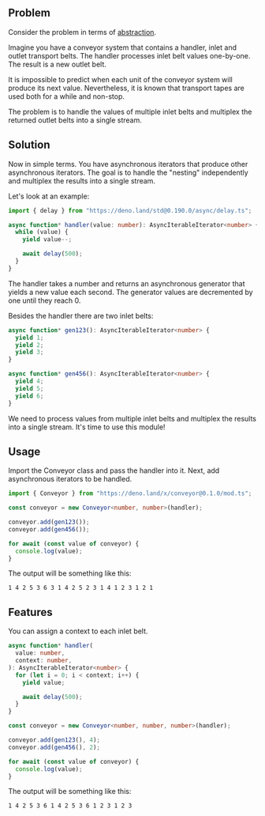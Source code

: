 ## Problem

Consider the problem in terms of
[abstraction](https://en.wikipedia.org/wiki/Abstraction).

Imagine you have a conveyor system that contains a handler, inlet and outlet
transport belts. The handler processes inlet belt values one-by-one. The result
is a new outlet belt.

It is impossible to predict when each unit of the conveyor system will produce
its next value. Nevertheless, it is known that transport tapes are used both for
a while and non-stop.

The problem is to handle the values of multiple inlet belts and multiplex the
returned outlet belts into a single stream.

## Solution

Now in simple terms. You have asynchronous iterators that produce other
asynchronous iterators. The goal is to handle the "nesting" independently and
multiplex the results into a single stream.

Let's look at an example:

```ts
import { delay } from "https://deno.land/std@0.190.0/async/delay.ts";

async function* handler(value: number): AsyncIterableIterator<number> {
  while (value) {
    yield value--;

    await delay(500);
  }
}
```

The handler takes a number and returns an asynchronous generator that yields a
new value each second. The generator values are decremented by one until they
reach 0.

Besides the handler there are two inlet belts:

```ts
async function* gen123(): AsyncIterableIterator<number> {
  yield 1;
  yield 2;
  yield 3;
}

async function* gen456(): AsyncIterableIterator<number> {
  yield 4;
  yield 5;
  yield 6;
}
```

We need to process values from multiple inlet belts and multiplex the results
into a single stream. It's time to use this module!

## Usage

Import the Conveyor class and pass the handler into it. Next, add asynchronous
iterators to be handled.

```ts
import { Conveyor } from "https://deno.land/x/conveyor@0.1.0/mod.ts";

const conveyor = new Conveyor<number, number>(handler);

conveyor.add(gen123());
conveyor.add(gen456());

for await (const value of conveyor) {
  console.log(value);
}
```

The output will be something like this:

```
1 4 2 5 3 6 3 1 4 2 5 2 3 1 4 1 2 3 1 2 1
```

## Features

You can assign a context to each inlet belt.

```ts
async function* handler(
  value: number,
  context: number,
): AsyncIterableIterator<number> {
  for (let i = 0; i < context; i++) {
    yield value;

    await delay(500);
  }
}

const conveyor = new Conveyor<number, number, number>(handler);

conveyor.add(gen123(), 4);
conveyor.add(gen456(), 2);

for await (const value of conveyor) {
  console.log(value);
}
```

The output will be something like this:

```
1 4 2 5 3 6 1 4 2 5 3 6 1 2 3 1 2 3
```
